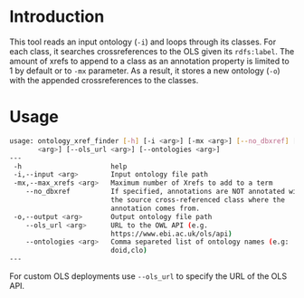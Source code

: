 # Introduction

This tool reads an input ontology (`-i`) and loops through its classes. For each class, it searches crossreferences to the OLS given its `rdfs:label`. The amount of xrefs to append to a class as an annotation property is limited to 1 by default or to `-mx` parameter. As a result, it stores a new ontology (`-o`) with the appended crossreferences to the classes.

# Usage

```bash
usage: ontology_xref_finder [-h] [-i <arg>] [-mx <arg>] [--no_dbxref] [-o
       <arg>] [--ols_url <arg>] [--ontologies <arg>]
---
 -h                      help
 -i,--input <arg>        Input ontology file path
 -mx,--max_xrefs <arg>   Maximum number of Xrefs to add to a term
    --no_dbxref          If specified, annotations are NOT annotated with
                         the source cross-referenced class where the
                         annotation comes from.
 -o,--output <arg>       Output ontology file path
    --ols_url <arg>      URL to the OWL API (e.g.
                         https://www.ebi.ac.uk/ols/api)
    --ontologies <arg>   Comma separeted list of ontology names (e.g:
                         doid,clo)
---

```

For custom OLS deployments use `--ols_url` to specify the URL of the OLS API.